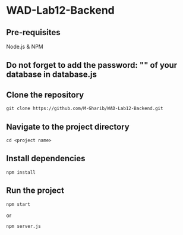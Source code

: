 # WAD-Lab12-Backend

## Pre-requisites
Node.js \& NPM

## Do not forget to add the password: "" of your database in database.js

## Clone the repository
```
git clone https://github.com/M-Gharib/WAD-Lab12-Backend.git
```

## Navigate to the project directory
```
cd <project name>
```

## Install dependencies
```
npm install
```

## Run the project
```
npm start
```

or 
```
npm server.js
```
